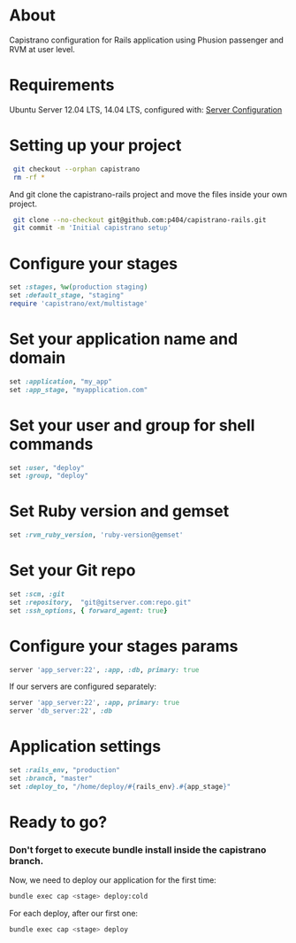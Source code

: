 # About

Capistrano configuration for Rails application using Phusion passenger and RVM at user level.

# Requirements

Ubuntu Server 12.04 LTS, 14.04 LTS, configured with: [Server Configuration](https://gist.github.com/p404/f0d37cb4b4912543f5a5)

# Setting up your project

```bash
 git checkout --orphan capistrano
 rm -rf *
```
And git clone the capistrano-rails project and move the files inside your own project.

```bash
 git clone --no-checkout git@github.com:p404/capistrano-rails.git 
 git commit -m 'Initial capistrano setup'
```

# Configure your stages

```ruby
set :stages, %w(production staging)
set :default_stage, "staging"
require 'capistrano/ext/multistage'
```

# Set your application name and domain

```ruby
set :application, "my_app"
set :app_stage, "myapplication.com"
```

# Set your user and group for shell commands

```ruby
set :user, "deploy"
set :group, "deploy"
```

# Set Ruby version and gemset
```ruby
set :rvm_ruby_version, 'ruby-version@gemset'
```

# Set your Git repo

```ruby
set :scm, :git 
set :repository,  "git@gitserver.com:repo.git"
set :ssh_options, { forward_agent: true}
```

# Configure your stages params
```ruby
server 'app_server:22', :app, :db, primary: true
```

If our servers are configured separately:

```ruby
server 'app_server:22', :app, primary: true
server 'db_server:22', :db
```

# Application settings

```ruby
set :rails_env, "production"
set :branch, "master"
set :deploy_to, "/home/deploy/#{rails_env}.#{app_stage}"
```

# Ready to go?

### Don't forget to execute bundle install inside the capistrano branch.

Now, we need to deploy our application for the first time:

```bash
bundle exec cap <stage> deploy:cold
```

For each deploy, after our first one:

```bash
bundle exec cap <stage> deploy
```
